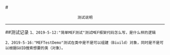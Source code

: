 #<center>`测试说明`</center>

-----

##测试记录
`1、2019-5-12:"简单MEF测试"测试MEF框架代码怎么写，是什么样的逻辑`  
  
`2、2019-5-16:"MEFTestDemo"测试在类中是不是可以组建（Biuild）对象，同时是不是可以根据GUID搜索想要的类（对象）。`  



